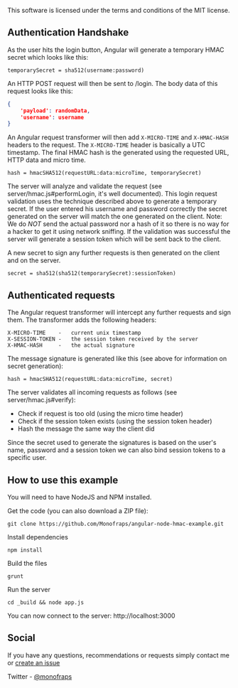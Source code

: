 This software is licensed under the terms and conditions of the MIT license.


## Authentication Handshake
As the user hits the login button, Angular will generate a temporary HMAC secret which looks like this:
```
temporarySecret = sha512(username:password)
```

An HTTP POST request will then be sent to /login. The body data of this request looks like this:
```json
{
    'payload': randomData,
    'username': username
}
```

An Angular request transformer will then add `X-MICRO-TIME` and `X-HMAC-HASH` headers to the request. The `X-MICRO-TIME`
header is basically a UTC timestamp. The final HMAC hash is the generated using the requested URL, HTTP data and micro time.
```
hash = hmacSHA512(requestURL:data:microTime, temporarySecret)
```

The server will analyze and validate the request (see server/hmac.js#performLogin, it's well documented). This login request
validation uses the technique described above to generate a temporary secret. If the user entered his username and password
correctly the secret generated on the server will match the one generated on the client. Note: We do *NOT* send the actual
password nor a hash of it so there is no way for a hacker to get it using network sniffing.
If the validation was successful the server will generate a session token which will be sent back to the client.

A new secret to sign any further requests is then generated on the client and on the server.
```
secret = sha512(sha512(temporarySecret):sessionToken)
```

## Authenticated requests
The Angular request transformer will intercept any further requests and sign them. The transformer adds the following headers:
```
X-MICRO-TIME    -   current unix timestamp
X-SESSION-TOKEN -   the session token received by the server
X-HMAC-HASH     -   the actual signature
```

The message signature is generated like this (see above for information on secret generation):
```
hash = hmacSHA512(requestURL:data:microTime, secret)
```

The server validates all incoming requests as follows (see server/hmac.js#verify):
 * Check if request is too old (using the micro time header)
 * Check if the session token exists (using the session token header)
 * Hash the message the same way the client did

Since the secret used to generate the signatures is based on the user's name, password and a session token we can also bind
session tokens to a specific user.


## How to use this example
You will need to have NodeJS and NPM installed.

Get the code (you can also download a ZIP file):
```
git clone https://github.com/Monofraps/angular-node-hmac-example.git
```

Install dependencies
```
npm install
```

Build the files
```
grunt
```

Run the server
```
cd _build && node app.js
```

You can now connect to the server: http://localhost:3000

## Social
If you have any questions, recommendations or requests simply contact me or [create an issue](https://github.com/Monofraps/angular-node-hmac-example/issues/new)

Twitter - [@monofraps](http://twitter.com/monofraps)
